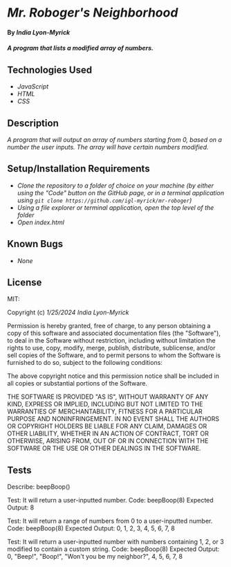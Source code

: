 # _Mr. Roboger's Neighborhood_

#### By _**India Lyon-Myrick**_

#### _A program that lists a modified array of numbers._

## Technologies Used

* _JavaScript_
* _HTML_
* _CSS_

## Description

_A program that will output an array of numbers starting from 0, based on a number the user inputs. The array will have certain numbers modified._

## Setup/Installation Requirements

* _Clone the repository to a folder of choice on your machine (by either using the "Code" button on the GitHub page, or in a terminal application using `git clone https://github.com/igl-myrick/mr-roboger`)_
* _Using a file explorer or terminal application, open the top level of the folder_
* _Open index.html_

## Known Bugs

* _None_

## License

MIT:

Copyright (c) _1/25/2024_ _India Lyon-Myrick_

Permission is hereby granted, free of charge, to any person obtaining a copy of this software and associated documentation files (the "Software"), to deal in the Software without restriction, including without limitation the rights to use, copy, modify, merge, publish, distribute, sublicense, and/or sell copies of the Software, and to permit persons to whom the Software is furnished to do so, subject to the following conditions:

The above copyright notice and this permission notice shall be included in all copies or substantial portions of the Software.

THE SOFTWARE IS PROVIDED "AS IS", WITHOUT WARRANTY OF ANY KIND, EXPRESS OR IMPLIED, INCLUDING BUT NOT LIMITED TO THE WARRANTIES OF MERCHANTABILITY, FITNESS FOR A PARTICULAR PURPOSE AND NONINFRINGEMENT. IN NO EVENT SHALL THE AUTHORS OR COPYRIGHT HOLDERS BE LIABLE FOR ANY CLAIM, DAMAGES OR OTHER LIABILITY, WHETHER IN AN ACTION OF CONTRACT, TORT OR OTHERWISE, ARISING FROM, OUT OF OR IN CONNECTION WITH THE SOFTWARE OR THE USE OR OTHER DEALINGS IN THE SOFTWARE.

## Tests

Describe: beepBoop()

Test: It will return a user-inputted number.
Code: beepBoop(8)
Expected Output: 8

Test: It will return a range of numbers from 0 to a user-inputted number.
Code: beepBoop(8)
Expected Output: 0, 1, 2, 3, 4, 5, 6, 7, 8

Test: It will return a user-inputted number with numbers containing 1, 2, or 3 modified to contain a custom string.
Code: beepBoop(8)
Expected Output: 0, "Beep!", "Boop!", "Won't you be my neighbor?", 4, 5, 6, 7, 8